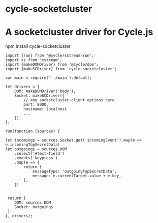 # cycle-socketcluster

# A socketcluster driver for Cycle.js

npm install cycle-socketcluster

    import {run} from '@cycle/xstream-run';
    import xs from 'xstream';
    import {makeDOMDriver} from '@cycle/dom';
    import {makeSCDriver} from 'cycle-socketcluster';
    
    var main = require('../main').default;

    let drivers = {
        DOM: makeDOMDriver('body'),
        Socket: makeSCDriver({
            // any socketcluster-client options here
            port: 8000,
            hostname: localhost
            ...
        }),
    };

    run(function (sources) {

    let incoming$ = sources.Socket.get('incomingEvent').map(e => e.incomingTopSecretData)   
    let outgoing$ = sources.DOM
        .select('#text-field')
        .events(`keypress`)
        .map(e => {
            return {
                messageType: 'outgoingTopSecretData',
                message: e.currentTarget.value + e.key,
            };
        })
        
     
     return {
        DOM: sources.DOM
        Socket: outgoing$
     }
    }, drivers);

